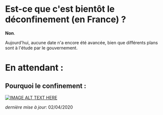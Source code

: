 # Est-ce que c'est bientôt le déconfinement (en France) ? 

**Non**.

Aujourd'hui, aucune date n'a encore été avancée, bien que différents plans sont à l'étude par le gouvernement.

# En attendant :

## Pourquoi le confinement : 

[![IMAGE ALT TEXT HERE](http://img.youtube.com/vi/FCQA3T2S9XQ/0.jpg)](http://www.youtube.com/watch?v=FCQA3T2S9XQ)

_dernière mise à jour_: 02/04/2020
